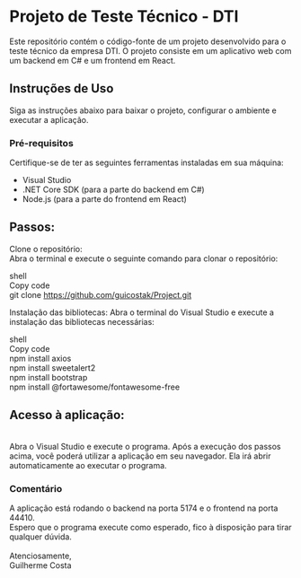 

<h1>Projeto de Teste Técnico - DTI</h1>
Este repositório contém o código-fonte de um projeto desenvolvido para o teste técnico da empresa DTI. O projeto consiste em um aplicativo web com um backend em C# e um frontend em React.

<h2>Instruções de Uso</h2>
Siga as instruções abaixo para baixar o projeto, configurar o ambiente e executar a aplicação.

<h3>Pré-requisitos</h3>
Certifique-se de ter as seguintes ferramentas instaladas em sua máquina:

<ul>
  <li>Visual Studio</li>
  <li>.NET Core SDK (para a parte do backend em C#)</li>
  <li>Node.js (para a parte do frontend em React)</li>
</ul>

<h2>Passos:</h2>
Clone o repositório:<br> Abra o terminal e execute o seguinte comando para clonar o repositório:


shell<br>
Copy code<br>
git clone https://github.com/guicostak/Project.git<br>

Instalação das bibliotecas: Abra o terminal do Visual Studio e execute a instalação das bibliotecas necessárias:

shell<br>
Copy code<br>
npm install axios<br>
npm install sweetalert2<br>
npm install bootstrap<br>
npm install @fortawesome/fontawesome-free<br>
<h2>Acesso à aplicação:</h2><br> Abra o Visual Studio e execute o programa. Após a execução dos passos acima, você poderá utilizar a aplicação em seu navegador. Ela irá abrir automaticamente ao executar o programa.

<h3>Comentário</h3>
A aplicação está rodando o backend na porta 5174 e o frontend na porta 44410.<br>
Espero que o programa execute como esperado, fico à disposição para tirar qualquer dúvida.<br>
<br>
Atenciosamente,<br>
Guilherme Costa<br>
